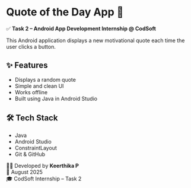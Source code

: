 # Quote of the Day App 📜

✅ **Task 2 – Android App Development Internship @ CodSoft**

This Android application displays a new motivational quote each time the user clicks a button.

## ✨ Features
- Displays a random quote
- Simple and clean UI
- Works offline
- Built using Java in Android Studio

## 🛠 Tech Stack
- Java
- Android Studio
- ConstraintLayout
- Git & GitHub

👩‍💻 Developed by **Keerthika P**  
📅 August 2025  
🎓 CodSoft Internship – Task 2

